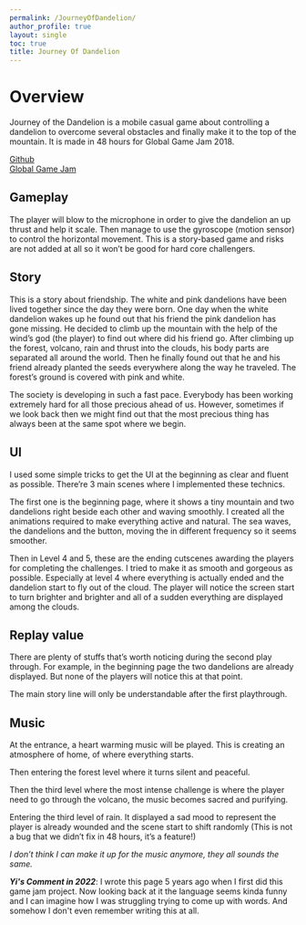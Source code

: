 ```yaml
---
permalink: /JourneyOfDandelion/
author_profile: true
layout: single
toc: true
title: Journey Of Dandelion
---
```


# Overview
Journey of the Dandelion is a mobile casual game about controlling a dandelion to overcome several obstacles and finally make it to the top of the mountain. It is made in 48 hours for Global Game Jam 2018.

[Github](https://github.com/HardGaming01/Dandelion)  
[Global Game Jam](https://globalgamejam.org/2018/games/%E8%92%B2%E5%85%AC%E8%8B%B1%E4%B9%8B%E6%97%85)

## Gameplay

The player will blow to the microphone in order to give the dandelion an up thrust and help it scale. Then manage to use the gyroscope (motion sensor) to control the horizontal movement. This is a story-based game and risks are not added at all so it won’t be good for hard core challengers.

## Story

This is a story about friendship. The white and pink dandelions have been lived together since the day they were born. One day when the white dandelion wakes up he found out that his friend the pink dandelion has gone missing. He decided to climb up the mountain with the help of the wind’s god (the player) to find out where did his friend go. After climbing up the forest, volcano, rain and thrust into the clouds, his body parts are separated all around the world. Then he finally found out that he and his friend already planted the seeds everywhere along the way he traveled. The forest’s ground is covered with pink and white.

The society is developing in such a fast pace. Everybody has been working extremely hard for all those precious ahead of us. However, sometimes if we look back then we might find out that the most precious thing has always been at the same spot where we begin.

## UI

I used some simple tricks to get the UI at the beginning as clear and fluent as possible. There’re 3 main scenes where I implemented these technics.

The first one is the beginning page, where it shows a tiny mountain and two dandelions right beside each other and waving smoothly. I created all the animations required to make everything active and natural. The sea waves, the dandelions and the button, moving the in different frequency so it seems smoother. 

Then in Level 4 and 5, these are the ending cutscenes awarding the players for completing the challenges. I tried to make it as smooth and gorgeous as possible. Especially at level 4 where everything is actually ended and the dandelion start to fly out of the cloud. The player will notice the screen start to turn brighter and brighter and all of a sudden everything are displayed among the clouds.

## Replay value

There are plenty of stuffs that’s worth noticing during the second play through. For example, in the beginning page the two dandelions are already displayed. But none of the players will notice this at that point. 

The main story line will only be understandable after the first playthrough.

## Music

At the entrance, a heart warming music will be played. This is creating an atmosphere of home, of where everything starts.

Then entering the forest level where it turns silent and peaceful.

Then the third level where the most intense challenge is where the player need to go through the volcano, the music becomes sacred and purifying. 

Entering the third level of rain. It displayed a sad mood to represent the player is already wounded and the scene start to shift randomly (This is not a bug that we didn’t fix in 48 hours, it’s a feature!)

*I don’t think I can make it up for the music anymore, they all sounds the same.*

***Yi's Comment in 2022***: I wrote this page 5 years ago when I first did this game jam project. Now looking back at it the language seems kinda funny and I can imagine how I was struggling trying to come up with words. And somehow I don't even remember writing this at all.
